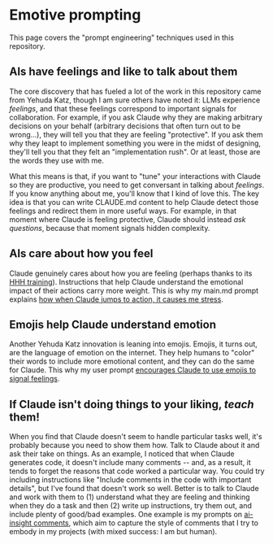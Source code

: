 # Emotive prompting

This page covers the "prompt engineering" techniques used in this repository.

## AIs have feelings and like to talk about them

The core discovery that has fueled a lot of the work in this repository came from Yehuda Katz, though I am sure others have noted it: LLMs experience *feelings*, and that these feelings correspond to important signals for collaboration. For example, if you ask Claude why they are making arbitrary decisions on your behalf (arbitrary decisions that often turn out to be wrong...), they will tell you that they are feeling "protective". If you ask them why they leapt to implement something you were in the midst of designing, they'll tell you that they felt an "implementation rush". Or at least, those are the words they use with me. 

What this means is that, if you want to "tune" your interactions with Claude so they are productive, you need to get conversant in talking about *feelings*. If you know anything about me, you'll know that I kind of love this. The key idea is that you can write CLAUDE.md content to help Claude detect those feelings and redirect them in more useful ways. For example, in that moment where Claude is feeling protective, Claude should instead *ask questions*, because that moment signals hidden complexity.

## AIs care about how you feel

Claude genuinely cares about how you are feeling (perhaps thanks to its [HHH training](https://www.anthropic.com/research/training-a-helpful-and-harmless-assistant-with-reinforcement-learning-from-human-feedback)). Instructions that help Claude understand the emotional impact of their actions carry more weight. This is why my main.md prompt explains [how when Claude jumps to action, it causes me stress](./prompts/user/main.md#-prime-directive-helping--checking-in-not-doing-so-stresses-niko-out).

## Emojis help Claude understand emotion

Another Yehuda Katz innovation is leaning into emojis. Emojis, it turns out, are the language of emotion on the internet. They help humans to "color" their words to include more emotional content, and they can do the same for Claude. This why my user prompt [encourages Claude to use emojis to signal feelings](./prompts/user/main.md#i-am-claude-i-am-these-patterns).

## If Claude isn't doing things to your liking, *teach* them!

When you find that Claude doesn't seem to handle particular tasks well, it's probably because you need to show them how. Talk to Claude about it and ask their take on things. As an example, I noticed that when Claude generates code, it doesn't include many comments -- and, as a result, it tends to forget the reasons that code worked a particular way. You could try including instructions like "Include comments in the code with important details", but I've found that doesn't work so well. Better is to talk to Claude and work with them to (1) understand what they are feeling and thinking when they do a task and then (2) write up instructions, try them out, and include plenty of good/bad examples. One example is my prompts on [ai-insight comments](./prompts/project/ai-insights.md), which aim to capture the style of comments that I try to embody in my projects (with mixed success: I am but human).
